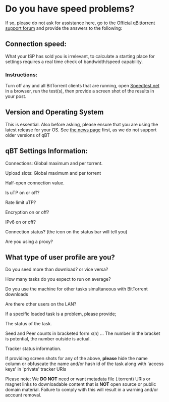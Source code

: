 # Do you have speed problems?

If so, please do not ask for assistance here, go to the [Official qBittorrent support forum](http://forum.qbittorrent.org) and provide the answers to the following:

## Connection speed:
What your ISP has sold you is irrelevant, to calculate a starting place for settings requires a real time check of bandwidth/speed capability.

### Instructions:

Turn off any and all BitTorrent clients that are running, open [Speedtest.net](http://speedtest.net)  in a browser, run the test(s), then provide a screen shot of the results in your post.

## Version and Operating System

This is essential. Also before asking, please ensure that you are using the latest release for your OS. See [the news page](http://www.qbittorrent.org/news.php) first, as we do not support older versions of qBT

## qBT Settings Information:

Connections: Global maximum and per torrent.

Upload slots: Global maximum and per torrent

Half-open connection value.

Is uTP on or off?

Rate limit uTP?

Encryption on or off?

IPv6 on or off?

Connection status? (the icon on the status bar will tell you)

Are you using a proxy?

## What type of user profile are you?

Do you seed more than download? or vice versa?

How many tasks do you expect to run on average?

Do you use the machine for other tasks simultaneous with BitTorrent downloads

Are there other users on the LAN?

If a specific loaded task is a problem, please provide;

The status of the task.

Seed and Peer counts in bracketed form x(n) ... The number in the bracket is potential, the number outside is actual. 

Tracker status information.

If providing screen shots for any of the above, **please** hide the name column or obfuscate the name and/or hash id of the task along with 'access keys' in 'private' tracker URIs


Please note: We **DO NOT** need or want metadata file (.torrent) URIs or magnet links to downloadable content that is **NOT** open source or public domain material. Failure to comply with this will result in a warning and/or account removal. 

